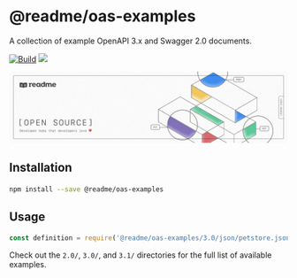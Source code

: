 # @readme/oas-examples

A collection of example OpenAPI 3.x and Swagger 2.0 documents.

[![Build](https://github.com/readmeio/oas-examples/workflows/CI/badge.svg)](https://github.com/readmeio/oas-examples/) [![](https://img.shields.io/npm/v/@readme/oas-examples)](https://npm.im/@readme/oas-examples)

[![](https://raw.githubusercontent.com/readmeio/.github/main/oss-header.png)](https://readme.io)

## Installation

```sh
npm install --save @readme/oas-examples
```

## Usage

```js
const definition = require('@readme/oas-examples/3.0/json/petstore.json');
```

Check out the `2.0/`, `3.0/`, and `3.1/` directories for the full list of available examples.
